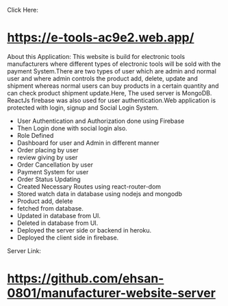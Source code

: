 Click Here:

# https://e-tools-ac9e2.web.app/

About this Application:
This website is build for electronic tools manufacturers where different types of electronic tools will be sold with the payment System.There are two types of user which are admin and normal user and where admin controls the product add, delete, update and shipment whereas normal users can buy products in a certain quantity and can check product shipment update.Here, The used server is MongoDB. ReactJs firebase was also used for user authentication.Web application is protected with login, signup and Social Login System.

- User Authentication and Authorization done using Firebase
- Then Login done with social login also.
- Role Defined
- Dashboard for user and Admin in different manner
- Order placing by user
- review giving by user
- Order Cancellation by user
- Payment System for user
- Order Status Updating
- Created Necessary Routes using react-router-dom
- Stored watch data in database using nodejs and mongodb
- Product add, delete
- fetched from database.
- Updated in database from UI.
- Deleted in database from UI.
- Deployed the server side or backend in heroku.
- Deployed the client side in firebase.

Server Link:

# https://github.com/ehsan-0801/manufacturer-website-server

